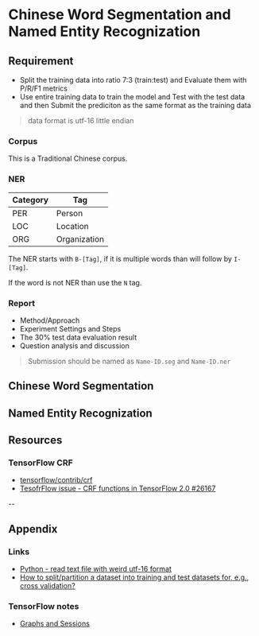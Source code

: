 # Chinese Word Segmentation and Named Entity Recognization

## Requirement

* Split the training data into ratio 7:3 (train:test) and Evaluate them with P/R/F1 metrics
* Use entire training data to train the model and Test with the test data and then Submit the prediciton as the same format as the training data

> data format is utf-16 little endian

### Corpus

This is a Traditional Chinese corpus.

### NER

| Category | Tag          |
| -------- | ------------ |
| PER      | Person       |
| LOC      | Location     |
| ORG      | Organization |

The NER starts with `B-[Tag]`, if it is multiple words than will follow by `I-[Tag]`.

If the word is not NER than use the `N` tag.

### Report

* Method/Approach
* Experiment Settings and Steps
* The 30% test data evaluation result
* Question analysis and discussion

> Submission should be named as `Name-ID.seg` and `Name-ID.ner`

## Chinese Word Segmentation

## Named Entity Recognization

## Resources

### TensorFlow CRF

* [tensorflow/contrib/crf](https://github.com/tensorflow/tensorflow/tree/master/tensorflow/contrib/crf)
* [TesofrFlow issue - CRF functions in TensorFlow 2.0 #26167](https://github.com/tensorflow/tensorflow/issues/26167)

--

## Appendix

### Links

* [Python - read text file with weird utf-16 format](https://stackoverflow.com/questions/19328874/python-read-text-file-with-weird-utf-16-format)
* [How to split/partition a dataset into training and test datasets for, e.g., cross validation?](https://stackoverflow.com/questions/3674409/how-to-split-partition-a-dataset-into-training-and-test-datasets-for-e-g-cros)

### TensorFlow notes

* [Graphs and Sessions](https://www.tensorflow.org/guide/graphs)

